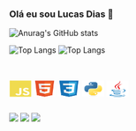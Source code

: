 ### Olá eu sou Lucas Dias 👋

![Anurag's GitHub stats](https://github-readme-stats.vercel.app/api?username=LucasDi4s&show_icons=true&theme=transparent)

![Top Langs](https://github-readme-stats.vercel.app/api/top-langs/?username=LucasDi4s&hide_progress=true)
![Top Langs](https://github-readme-stats.vercel.app/api/top-langs/?username=LucasDi4s&layout=compact)

##
<div style="display: inline_block"><br>
  <img align="center" alt="lucas-Js" height="30" width="40" src="https://raw.githubusercontent.com/devicons/devicon/master/icons/javascript/javascript-plain.svg">
  <img align="center" alt="lucas-HTML" height="30" width="40" src="https://raw.githubusercontent.com/devicons/devicon/master/icons/html5/html5-original.svg">
  <img align="center" alt="lucas-CSS" height="30" width="40" src="https://raw.githubusercontent.com/devicons/devicon/master/icons/css3/css3-original.svg">
  <img align="center" alt="lucas-Python" height="30" width="40" src="https://raw.githubusercontent.com/devicons/devicon/master/icons/python/python-original.svg">
   <img align="center" alt="lucas-Java" height="30" width="40" src="https://raw.githubusercontent.com/devicons/devicon/master/icons/java/java-original.svg">
</div>
  
##
<div> 
  <a href="https://instagram.com/x_slimjamal" target="_blank"><img src="https://img.shields.io/badge/-Instagram-%23E4405F?style=for-the-badge&logo=instagram&logoColor=white" target="_blank"></a>
  <a href = "mailto:lucashooh@gmail.com"><img src="https://img.shields.io/badge/-Gmail-%23333?style=for-the-badge&logo=gmail&logoColor=white" target="_blank"></a>
  <a href=https://www.linkedin.com/in/lucas-de-oliveira-dias-bb270521b/ target="_blank"><img src="https://img.shields.io/badge/-LinkedIn-%230077B5?style=for-the-badge&logo=linkedin&logoColor=white" target="_blank"></a> 
  
</div>

